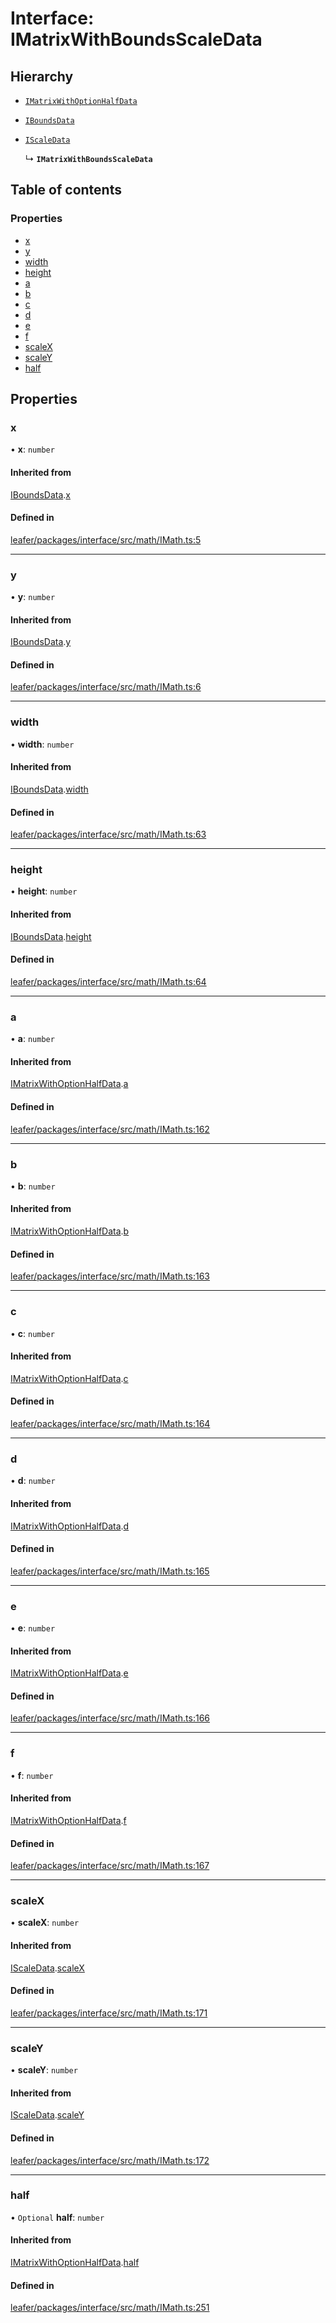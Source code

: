 # Interface: IMatrixWithBoundsScaleData

## Hierarchy

- [`IMatrixWithOptionHalfData`](IMatrixWithOptionHalfData.md)

- [`IBoundsData`](IBoundsData.md)

- [`IScaleData`](IScaleData.md)

  ↳ **`IMatrixWithBoundsScaleData`**

## Table of contents

### Properties

- [x](IMatrixWithBoundsScaleData.md#x)
- [y](IMatrixWithBoundsScaleData.md#y)
- [width](IMatrixWithBoundsScaleData.md#width)
- [height](IMatrixWithBoundsScaleData.md#height)
- [a](IMatrixWithBoundsScaleData.md#a)
- [b](IMatrixWithBoundsScaleData.md#b)
- [c](IMatrixWithBoundsScaleData.md#c)
- [d](IMatrixWithBoundsScaleData.md#d)
- [e](IMatrixWithBoundsScaleData.md#e)
- [f](IMatrixWithBoundsScaleData.md#f)
- [scaleX](IMatrixWithBoundsScaleData.md#scalex)
- [scaleY](IMatrixWithBoundsScaleData.md#scaley)
- [half](IMatrixWithBoundsScaleData.md#half)

## Properties

### x

• **x**: `number`

#### Inherited from

[IBoundsData](IBoundsData.md).[x](IBoundsData.md#x)

#### Defined in

[leafer/packages/interface/src/math/IMath.ts:5](https://github.com/leaferjs/leafer/blob/fd13609/packages/interface/src/math/IMath.ts#L5)

___

### y

• **y**: `number`

#### Inherited from

[IBoundsData](IBoundsData.md).[y](IBoundsData.md#y)

#### Defined in

[leafer/packages/interface/src/math/IMath.ts:6](https://github.com/leaferjs/leafer/blob/fd13609/packages/interface/src/math/IMath.ts#L6)

___

### width

• **width**: `number`

#### Inherited from

[IBoundsData](IBoundsData.md).[width](IBoundsData.md#width)

#### Defined in

[leafer/packages/interface/src/math/IMath.ts:63](https://github.com/leaferjs/leafer/blob/fd13609/packages/interface/src/math/IMath.ts#L63)

___

### height

• **height**: `number`

#### Inherited from

[IBoundsData](IBoundsData.md).[height](IBoundsData.md#height)

#### Defined in

[leafer/packages/interface/src/math/IMath.ts:64](https://github.com/leaferjs/leafer/blob/fd13609/packages/interface/src/math/IMath.ts#L64)

___

### a

• **a**: `number`

#### Inherited from

[IMatrixWithOptionHalfData](IMatrixWithOptionHalfData.md).[a](IMatrixWithOptionHalfData.md#a)

#### Defined in

[leafer/packages/interface/src/math/IMath.ts:162](https://github.com/leaferjs/leafer/blob/fd13609/packages/interface/src/math/IMath.ts#L162)

___

### b

• **b**: `number`

#### Inherited from

[IMatrixWithOptionHalfData](IMatrixWithOptionHalfData.md).[b](IMatrixWithOptionHalfData.md#b)

#### Defined in

[leafer/packages/interface/src/math/IMath.ts:163](https://github.com/leaferjs/leafer/blob/fd13609/packages/interface/src/math/IMath.ts#L163)

___

### c

• **c**: `number`

#### Inherited from

[IMatrixWithOptionHalfData](IMatrixWithOptionHalfData.md).[c](IMatrixWithOptionHalfData.md#c)

#### Defined in

[leafer/packages/interface/src/math/IMath.ts:164](https://github.com/leaferjs/leafer/blob/fd13609/packages/interface/src/math/IMath.ts#L164)

___

### d

• **d**: `number`

#### Inherited from

[IMatrixWithOptionHalfData](IMatrixWithOptionHalfData.md).[d](IMatrixWithOptionHalfData.md#d)

#### Defined in

[leafer/packages/interface/src/math/IMath.ts:165](https://github.com/leaferjs/leafer/blob/fd13609/packages/interface/src/math/IMath.ts#L165)

___

### e

• **e**: `number`

#### Inherited from

[IMatrixWithOptionHalfData](IMatrixWithOptionHalfData.md).[e](IMatrixWithOptionHalfData.md#e)

#### Defined in

[leafer/packages/interface/src/math/IMath.ts:166](https://github.com/leaferjs/leafer/blob/fd13609/packages/interface/src/math/IMath.ts#L166)

___

### f

• **f**: `number`

#### Inherited from

[IMatrixWithOptionHalfData](IMatrixWithOptionHalfData.md).[f](IMatrixWithOptionHalfData.md#f)

#### Defined in

[leafer/packages/interface/src/math/IMath.ts:167](https://github.com/leaferjs/leafer/blob/fd13609/packages/interface/src/math/IMath.ts#L167)

___

### scaleX

• **scaleX**: `number`

#### Inherited from

[IScaleData](IScaleData.md).[scaleX](IScaleData.md#scalex)

#### Defined in

[leafer/packages/interface/src/math/IMath.ts:171](https://github.com/leaferjs/leafer/blob/fd13609/packages/interface/src/math/IMath.ts#L171)

___

### scaleY

• **scaleY**: `number`

#### Inherited from

[IScaleData](IScaleData.md).[scaleY](IScaleData.md#scaley)

#### Defined in

[leafer/packages/interface/src/math/IMath.ts:172](https://github.com/leaferjs/leafer/blob/fd13609/packages/interface/src/math/IMath.ts#L172)

___

### half

• `Optional` **half**: `number`

#### Inherited from

[IMatrixWithOptionHalfData](IMatrixWithOptionHalfData.md).[half](IMatrixWithOptionHalfData.md#half)

#### Defined in

[leafer/packages/interface/src/math/IMath.ts:251](https://github.com/leaferjs/leafer/blob/fd13609/packages/interface/src/math/IMath.ts#L251)
